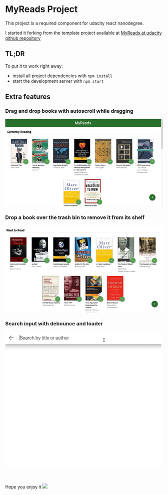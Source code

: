 # MyReads Project

This project is a required component for udacity react nanodegree.

I started it forking from the template project available at [MyReads at udacity github repository](https://github.com/udacity/reactnd-project-myreads-starter.git)

## TL;DR

To put it to work right away:
* install all project dependencies with `npm install`
* start the development server with `npm start`

## Extra features
### Drag and drop books with autoscroll while dragging
<kbd>
  <img src="https://github.com/IgorCRD/myReads/raw/master/extraFeaturesGifs/draggable_autoscroll.gif" width=600>
</kbd>

### Drop a book over the trash bin to remove it from its shelf
<kbd>
  <img src="https://github.com/IgorCRD/myReads/raw/master/extraFeaturesGifs/trashBin.gif" width=600>
</kbd>

### Search input with debounce and loader
<kbd>
  <img src="https://github.com/IgorCRD/myReads/raw/master/extraFeaturesGifs/loader_debounce.gif" width=500>
</kbd>

<br/><br/>
Hope you enjoy it <img src="https://cdn.rawgit.com/IgorCRD/reactnd-project-myreads-starter/254f91af/src/icons/smile.svg"/>
